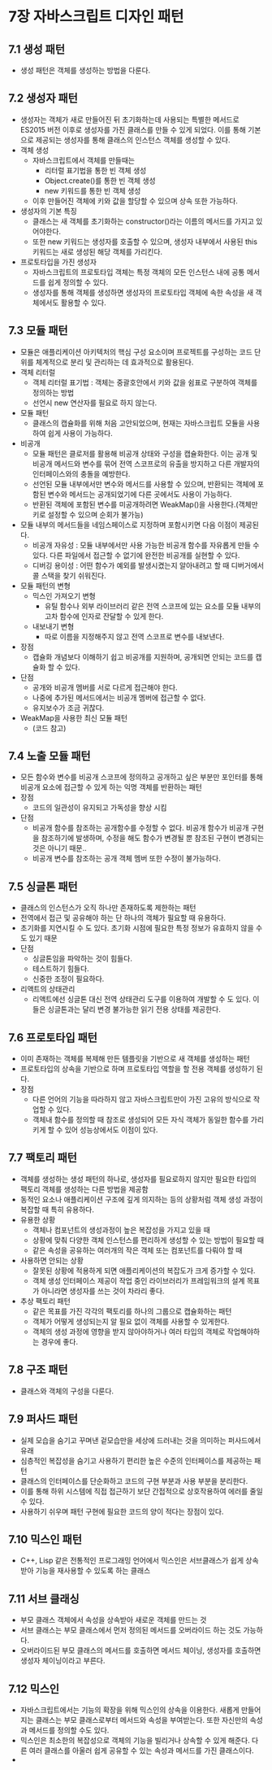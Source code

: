 # 7장 자바스크립트 디자인 패턴

## 7.1 생성 패턴

- 생성 패턴은 객체를 생성하는 방법을 다룬다.

## 7.2 생성자 패턴

- 생성자는 객체가 새로 만들어진 뒤 초기화하는데 사용되는 특별한 메서드로 ES2015 버전 이후로 생성자를 가진 클래스를 만들 수 있게 되었다. 이를 통해 기본으로 제공되는 생성자를 통해 클래스의 인스턴스 객체를 생성할 수 있다.
- 객체 생성
    - 자바스크립트에서 객체를 만들때는
        - 리터럴 표기법을 통한 빈 객체 생성
        - Object.create()를 통한 빈 객체 생성
        - new 키워드를 통한 빈 객체 생성
    - 이후 만들어진 객체에 키와 값을 할당할 수 있으며 상속 또한 가능하다.
- 생성자의 기본 특징
    - 클래스는 새 객체를 초기화하는 constructor()라는 이름의 메서드를 가지고 있어야한다.
    - 또한 new 키워드는 생성자를 호출할 수 있으며, 생성자 내부에서 사용된 this 키워드는 새로 생성된 해당 객체를 가리킨다.
- 프로토타입을 가진 생성자
    - 자바스크립트의 프로토타입 객체는 특정 객체의 모든 인스턴스 내에 공통 메서드를 쉽게 정의할 수 있다.
    - 생성자를 통해 객체를 생성하면 생성자의 프로토타입 객체에 속한 속성을 새 객체에서도 활용할 수 있다.

## 7.3 모듈 패턴

- 모듈은 애플리케이션 아키텍처의 핵심 구성 요소이며 프로젝트를 구성하는 코드 단위를 체계적으로 분리 및 관리하는 데 효과적으로 활용된다.
- 객체 리터럴
    - 객체 리터럴 표기법 : 객체는 중괄호안에서 키와 값을 쉼표로 구분하여 객체를 정의하는 방법
    - 선언시 new 연산자를 필요로 하지 않는다.
- 모듈 패턴
    - 클래스의 캡슐화를 위해 처음 고안되었으며, 현재는 자바스크립트 모듈을 사용하여 쉽게 사용이 가능하다.
- 비공개
    - 모듈 패턴은 클로저를 활용해 비공개 상태와 구성을 캡슐화한다. 이는 공개 및 비공개 메서드와 변수를 묶어 전역 스코프로의 유출을 방지하고 다른 개발자의 인터페이스와의 충돌을 예방한다.
    - 선언된 모듈 내부에서만 변수와 메서드를 사용할 수 있으며, 반환되는 객체에 포함된 변수와 메서드는 공개되었기에 다른 곳에서도 사용이 가능하다.
    - 반환된 객체에 포함된 변수를 미공개하려면 WeakMap()을 사용한다.(객체만 키로 설정할 수 있으며 순회가 불가능)
- 모듈 내부의 메서드들을 네임스페이스로 지정하며 포함시키면 다음 이점이 제공된다.
    - 비공개 자유성 : 모듈 내부에서만 사용 가능한 비공개 함수를 자유롭게 만들 수 있다. 다른 파일에서 접근할 수 없기에 완전한 비공개를 실현할 수 있다.
    - 디버깅 용이성 : 어떤 함수가 예외를 발생시켰는지 알아내려고 할 때 디버거에서 콜 스택을 찾기 쉬워진다.
- 모듈 패턴의 변형
    - 믹스인 가져오기 변형
        - 유틸 함수나 외부 라이브러리 같은 전역 스코프에 있는 요소를 모듈 내부의 고차 함수에 인자로 잔달할 수 있게 한다.
    - 내보내기 변형
        - 따로 이름을 지정해주지 않고 전역 스코프로 변수를 내보낸다.
- 장점
    - 캡슐화 개념보다 이해하기 쉽고 비공개를 지원하며, 공개되면 안되는 코드를 캡슐화 할 수 있다.
- 단점
    - 공개와 비공개 멤버를 서로 다르게 접근해야 한다.
    - 나중에 추가된 메서드에서는 비공개 멤버에 접근할 수 없다.
    - 유지보수가 조금 귀찮다.
- WeakMap을 사용한 최신 모듈 패턴
    - (코드 참고)

## 7.4 노출 모듈 패턴

- 모든 함수와 변수를 비공개 스코프에 정의하고 공개하고 싶은 부분만 포인터를 통해 비공개 요소에 접근할 수 있게 하는 익명 객체를 반환하는 패턴
- 장점
    - 코드의 일관성이 유지되고 가독성을 향상 시킴
- 단점
    - 비공개 함수를 참조하는 공개함수를 수정할 수 없다. 비공개 함수가 비공개 구현을 참조하기에 발생하며, 수정을 해도 함수가 변경될 뿐 참조된 구현이 변경되는 것은 아니기 때문..
    - 비공개 변수를 참조하는 공개 객체 멤버 또한 수정이 불가능하다.

## 7.5 싱글톤 패턴

- 클래스의 인스턴스가 오직 하나만 존재하도록 제한하는 패턴
- 전역에서 접근 및 공유해야 하는 단 하나의 객체가 필요할 때 유용하다.
- 초기화를 지연시킬 수 도 있다. 초기화 시점에 필요한 특정 정보가 유효하지 않을 수도 있기 때문
- 단점
    - 싱글톤임을 파악하는 것이 힘들다.
    - 테스트하기 힘들다.
    - 신중한 조정이 필요하다.
- 리액트의 상태관리
    - 리액트에선 싱글톤 대신 전역 상태관리 도구를 이용하여 개발할 수 도 있다. 이들은 싱글톤과는 달리 변경 불가능한 읽기 전용 상태를 제공한다.

## 7.6 프로토타입 패턴

- 이미 존재하는 객체를 복제해 만든 템플릿을 기반으로 새 객체를 생성하는 패턴
- 프로토타입의 상속을 기반으로 하며 프로토타입 역할을 할 전용 객체를 생성하기 된다.
- 장점
    - 다른 언어의 기능을 따라하지 않고 자바스크립트만이 가진 고유의 방식으로 작업할 수 있다.
    - 객체내 함수를 정의할 때 참조로 생성되어 모든 자식 객체가 동일한 함수를 가리키게 할 수 있어 성능상에서도 이점이 있다.

## 7.7 팩토리 패턴

- 객체를 생성하는 생성 패턴의 하나로, 생성자를 필요로하지 않지만 필요한 타입의 팩토리 객체를 생성하는 다른 방법을 제공함
- 동적인 요소나 애플리케이션 구조에 깊게 의지하는 등의 상황처럼 객체 생성 과정이 복잡할 때 특히 유용하다.
- 유용한 상황
    - 객체나 컴포넌트의 생성과정이 높은 복잡성을 가지고 있을 때
    - 상황에 맞춰 다양한 객체 인스턴스를 편리하게 생성할 수 있는 방법이 필요할 때
    - 같은 속성을 공유하는 여러개의 작은 객체 또는 컴포넌트를 다뤄야 할 때
- 사용하면 안되는 상황
    - 잘못된 상황에 적용하게 되면 애플리케이션의 복잡도가 크게 증가할 수 있다.
    - 객체 생성 인터페이스 제공이 작업 중인 라이브러리가 프레임워크의 설계 목표가 아니라면 생성자를 쓰는 것이 차라리 좋다.
- 추상 팩토리 패턴
    - 같은 목표를 가진 각각의 팩토리를 하나의 그룹으로 캡슐화하는 패턴
    - 객체가 어떻게 생성되는지 알 필요 없이 객체를 사용할 수 있게한다.
    - 객체의 생성 과정에 영향을 받지 않아야하거나 여러 타입의 객체로 작업해야하는 경우에 좋다.

## 7.8 구조 패턴

- 클래스와 객체의 구성을 다룬다.

## 7.9 퍼사드 패턴

- 실제 모습을 숨기고 꾸며낸 겉모습만을 세상에 드러내는 것을 의미하는 퍼사드에서 유래
- 심층적인 복잡성을 숨기고 사용하기 편리한 높은 수준의 인터페이스를 제공하는 패턴
- 클래스의 인터페이스를 단순화하고 코드의 구현 부분과 사용 부분을 분리한다.
- 이를 통해 하위 시스템에 직접 접근하기 보단 간접적으로 상호작용하여 에러를 줄일 수 있다.
- 사용하기 쉬우며 패턴 구현에 필요한 코드의 양이 적다는 장점이 있다.

## 7.10 믹스인 패턴

- C++, Lisp 같은 전통적인 프로그래밍 언어에서 믹스인은 서브클래스가 쉽게 상속받아 기능을 재사용할 수 있도록 하는 클래스

## 7.11 서브 클래싱

- 부모 클래스 객체에서 속성을 상속받아 새로운 객체를 만드는 것
- 서브 클래스는 부모 클래스에서 먼저 정의된 메서드를 오버라이드 하는 것도 가능하다.
- 오버라이드된 부모 클래스의 메서드를 호출하면 메서드 체이닝, 생성자를 호출하면 생성자 체이닝이라고 부른다.

## 7.12 믹스인

- 자바스크립트에서는 기능의 확장을 위해 믹스인의 상속을 이용한다. 새롭게 만들어지는 클래스는 부모 클래스로부터 메서드와 속성을 부여받는다. 또한 자신만의 속성과 메서드를 정의할 수도 있다.
- 믹스인은 최소한의 복잡성으로 객체의 기능을 빌리거나 상속할 수 있게 해준다. 다른 여러 클래스를 아울러 쉽게 공유할 수 있는 속성과 메서드를 가진 클래스이다.
-